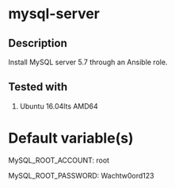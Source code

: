 # mysql-server

## Description
Install MySQL server 5.7 through an Ansible role.<enter>

## Tested with
1. Ubuntu 16.04lts AMD64

# Default variable(s)
MySQL_ROOT_ACCOUNT: root

MySQL_ROOT_PASSWORD: Wachtw0ord123

